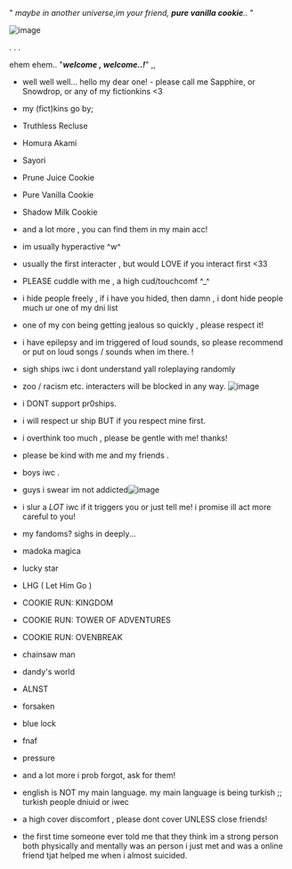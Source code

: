 " *maybe in another universe,im your friend, **pure vanilla cookie**..* "





![image](https://github.com/user-attachments/assets/f6721972-1b16-4517-94d9-60f84076c708)













.                                                                 .                                                     .

 ehem ehem.. "***welcome , welcome..!***" ,, 

- well well well... hello my dear one! - please call me Sapphire, or Snowdrop, or any of my fictionkins <3
- my (fict)kins go by;
- Truthless Recluse
- Homura Akami
- Sayori
- Prune Juice Cookie
- Pure Vanilla Cookie 
- Shadow Milk Cookie
- and a lot more , you can find them in my main acc!
- im usually hyperactive ^w^


- usually the first interacter , but would LOVE if you interact first <33
- PLEASE cuddle with me , a high cud/touchcomf ^_^
- i hide people freely , if i have you hided, then damn , i dont hide people much ur one of my dni list
- one of my con being getting jealous so quickly , please respect it!
- i have epilepsy and im triggered of loud sounds, so please recommend or put on loud songs / sounds when im there. ! 
- sigh ships iwc i dont understand yall roleplaying randomly
- zoo / racism etc. interacters will be blocked in any way.
![image](https://github.com/user-attachments/assets/0dc7738c-ff9e-4284-bb6b-ad7585a27acd)


- i DONT support pr0ships.
- i will respect ur ship BUT if you respect mine first.
- i overthink too much , please be gentle with me! thanks!
- please be kind with me and my friends . 
- boys iwc . 
- guys i swear im not addicted![image](https://github.com/user-attachments/assets/be7ede2d-d907-49a9-9f58-eb1cddf5fca3)

- i slur a *LOT* iwc if it triggers you or just tell me! i promise ill act more careful to you!
- my fandoms? sighs in deeply...
- madoka magica
- lucky star
- LHG ( Let Him Go )
- COOKIE RUN: KINGDOM
- COOKIE RUN: TOWER OF ADVENTURES
- COOKIE RUN: OVENBREAK
- chainsaw man
- dandy's world
- ALNST
- forsaken
- blue lock
- fnaf 
- pressure
- and a lot more i prob forgot, ask for them!
- english is NOT my main language. my main language is being turkish ;; turkish people dniuid or iwec
- a high cover discomfort , please dont cover UNLESS close friends!
- the first time someone ever told me that they think im a strong person both physically and mentally was an person i just met and was a online friend tjat helped me when i almost suicided.



